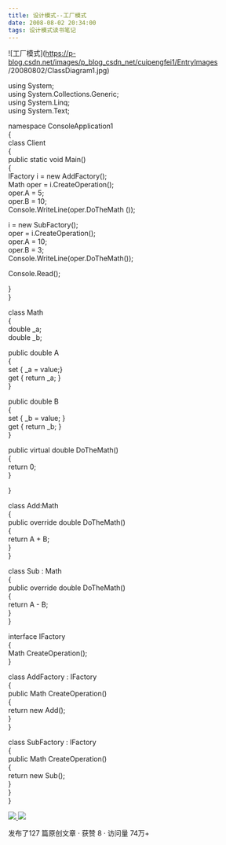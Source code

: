 ```yaml
---
title: 设计模式--工厂模式
date: 2008-08-02 20:34:00
tags: 设计模式读书笔记
---
```

![工厂模式](https://p-blog.csdn.net/images/p_blog_csdn_net/cuipengfei1/EntryImages
/20080802/ClassDiagram1.jpg)

using System;  
using System.Collections.Generic;  
using System.Linq;  
using System.Text;

namespace ConsoleApplication1  
{  
class Client  
{  
public static void Main()  
{  
IFactory i = new AddFactory();  
Math oper = i.CreateOperation();  
oper.A = 5;  
oper.B = 10;  
Console.WriteLine(oper.DoTheMath ());

i = new SubFactory();  
oper = i.CreateOperation();  
oper.A = 10;  
oper.B = 3;  
Console.WriteLine(oper.DoTheMath());

Console.Read();

}  
}

class Math  
{  
double _a;  
double _b;

public double A  
{  
set { _a = value;}  
get { return _a; }  
}

public double B  
{  
set { _b = value; }  
get { return _b; }  
}

public virtual double DoTheMath()  
{  
return 0;  
}  
  
}

class Add:Math  
{  
public override double DoTheMath()  
{  
return A + B;  
}  
}

class Sub : Math  
{  
public override double DoTheMath()  
{  
return A - B;  
}  
}

interface IFactory  
{  
Math CreateOperation();  
}

class AddFactory : IFactory  
{  
public Math CreateOperation()  
{  
return new Add();  
}  
}

class SubFactory : IFactory  
{  
public Math CreateOperation()  
{  
return new Sub();  
}  
}  
}  



[ ![](https://profile.csdnimg.cn/5/2/5/3_cuipengfei1)
![](https://g.csdnimg.cn/static/user-reg-year/1x/11.png)
](https://blog.csdn.net/cuipengfei1)



发布了127 篇原创文章  ·  获赞 8  ·  访问量 74万+


